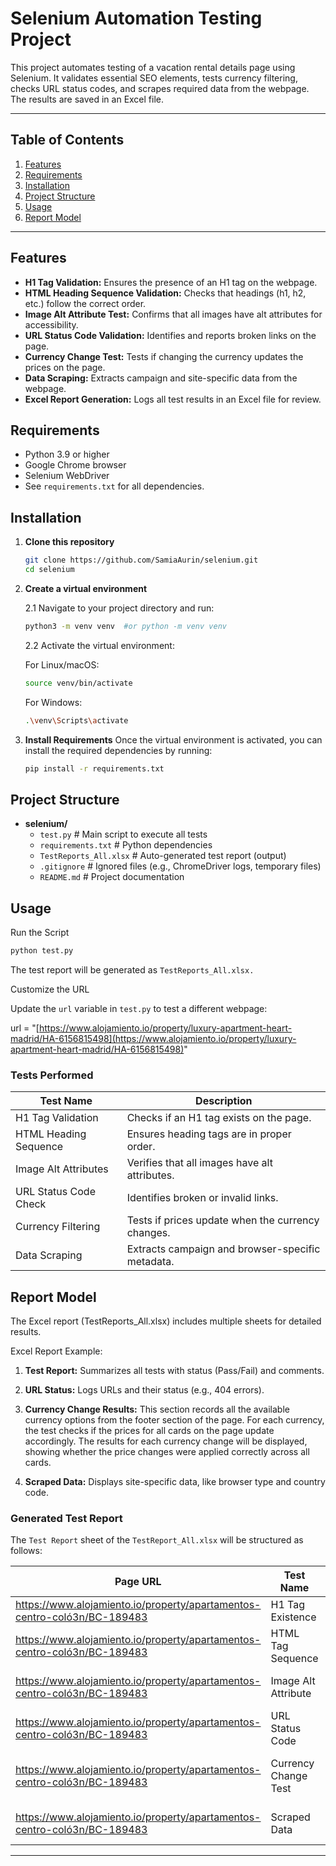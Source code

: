 # **Selenium Automation Testing Project**

This project automates testing of a vacation rental details page using Selenium. It validates essential SEO elements, tests currency filtering, checks URL status codes, and scrapes required data from the webpage. The results are saved in an Excel file.

---

## Table of Contents

1. [Features](#features)
2. [Requirements](#requirements)
3. [Installation](#installation)
4. [Project Structure](#project-structure)
5. [Usage](#usage)
6. [Report Model](#report-model)

---

## **Features**
- **H1 Tag Validation:** Ensures the presence of an H1 tag on the webpage.
- **HTML Heading Sequence Validation:** Checks that headings (h1, h2, etc.) follow the correct order.
- **Image Alt Attribute Test:** Confirms that all images have alt attributes for accessibility.
- **URL Status Code Validation:** Identifies and reports broken links on the page.
- **Currency Change Test:** Tests if changing the currency updates the prices on the page.
- **Data Scraping:** Extracts campaign and site-specific data from the webpage.
- **Excel Report Generation:** Logs all test results in an Excel file for review.


## **Requirements**
- Python 3.9 or higher
- Google Chrome browser
- Selenium WebDriver
- See `requirements.txt` for all dependencies.

## **Installation**

1. **Clone this repository**

   ```bash
   git clone https://github.com/SamiaAurin/selenium.git
   cd selenium
   ```
2. **Create a virtual environment** 

   2.1 Navigate to your project directory and run:

   ```bash
   python3 -m venv venv  #or python -m venv venv 
   ```
   2.2 Activate the virtual environment:
   
   For Linux/macOS:
   ```bash
   source venv/bin/activate   
   ```

   For Windows:
   ```bash
   .\venv\Scripts\activate
   ```

3. **Install Requirements** 
   Once the virtual environment is activated, you can install the required dependencies by running:

   ```bash
   pip install -r requirements.txt
   ```

## Project Structure

   - **selenium/**
      - `test.py`                   # Main script to execute all tests
      - `requirements.txt`          # Python dependencies
      - `TestReports_All.xlsx`      # Auto-generated test report (output)
      - `.gitignore`                # Ignored files (e.g., ChromeDriver logs, temporary files)
      - `README.md`                 # Project documentation


## Usage

Run the Script

```bash
python test.py
```
The test report will be generated as `TestReports_All.xlsx.`

Customize the URL

Update the `url` variable in `test.py` to test a different webpage:

url = "[https://www.alojamiento.io/property/luxury-apartment-heart-madrid/HA-6156815498](https://www.alojamiento.io/property/luxury-apartment-heart-madrid/HA-6156815498)"


### **Tests Performed**

| **Test Name**            | **Description**                                          |
|--------------------------|----------------------------------------------------------|
| H1 Tag Validation        | Checks if an H1 tag exists on the page.                  |
| HTML Heading Sequence    | Ensures heading tags are in proper order.                |
| Image Alt Attributes     | Verifies that all images have alt attributes.            |
| URL Status Code Check    | Identifies broken or invalid links.                      |
| Currency Filtering       | Tests if prices update when the currency changes.        |
| Data Scraping            | Extracts campaign and browser-specific metadata. 


## Report Model
The Excel report (TestReports_All.xlsx) includes multiple sheets for detailed results.

Excel Report Example:
1. **Test Report:** Summarizes all tests with status (Pass/Fail) and comments.

2. **URL Status:** Logs URLs and their status (e.g., 404 errors).

3. **Currency Change Results:** This section records all the available currency options from the footer section of the page. For each currency, the test checks if the prices for all cards on the page update accordingly. The results for each currency change will be displayed, showing whether the price changes were applied correctly across all cards.

4. **Scraped Data:** Displays site-specific data, like browser type and country code.

###  **Generated Test Report**

The `Test Report` sheet of the `TestReport_All.xlsx` will be structured as follows:

| **Page URL**                                                                                   | **Test Name**              | **Status** | **Comments**                                                                                                                                              |
|------------------------------------------------------------------------------------------------|----------------------------|------------|-----------------------------------------------------------------------------------------------------------------------------------------------------------|
| https://www.alojamiento.io/property/apartamentos-centro-coló3n/BC-189483                       | H1 Tag Existence           | Pass       | H1 tag found                                                                                                                                              |
| https://www.alojamiento.io/property/apartamentos-centro-coló3n/BC-189483                       | HTML Tag Sequence          | Fail       | Sequence broken: [1, 3, 2] |
| https://www.alojamiento.io/property/apartamentos-centro-coló3n/BC-189483                       | Image Alt Attribute        | Pass       | All images have alt attributes                                                                                                                             |
| https://www.alojamiento.io/property/apartamentos-centro-coló3n/BC-189483                       | URL Status Code            | Pass       | No broken links found                                                                                                                                     |
| https://www.alojamiento.io/property/apartamentos-centro-coló3n/BC-189483                       | Currency Change Test       | Pass       | Currency test results saved in Excel                                                                                                                       |
| https://www.alojamiento.io/property/apartamentos-centro-coló3n/BC-189483                       | Scraped Data               | Pass       | Data written to sheet                                                                                                                                     |

---


